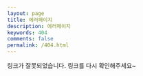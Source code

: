 ```yaml
---
layout: page
title: 에러페이지
description: 에러페이지
keywords: 404
comments: false
permalink: /404.html
---
```


링크가 잘못되었습니다. 링크를 다시 확인해주세요~
